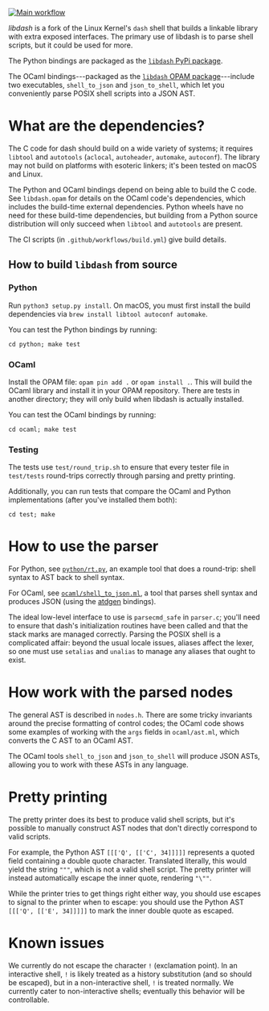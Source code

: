 [![Main workflow](https://github.com/mgree/libdash/actions/workflows/build.yml/badge.svg)](https://github.com/mgree/libdash/actions/workflows/build.yml)

*libdash* is a fork of the Linux Kernel's `dash` shell that builds a linkable library with extra exposed interfaces. The primary use of libdash is to parse shell scripts, but it could be used for more.

The Python bindings are packaged as the [`libdash` PyPi package](https://pypi.org/project/libdash/).

The OCaml bindings---packaged as the [`libdash` OPAM package](https://opam.ocaml.org/packages/libdash/)---include two executables, `shell_to_json` and `json_to_shell`, which let you conveniently parse POSIX shell scripts into a JSON AST.

# What are the dependencies?

The C code for dash should build on a wide variety of systems; it requires `libtool` and `autotools` (`aclocal`, `autoheader`, `automake`, `autoconf`). The library may not build on platforms with esoteric linkers; it's been tested on macOS and Linux.

The Python and OCaml bindings depend on being able to build the C code. See `libdash.opam` for details on the OCaml code's dependencies, which includes the build-time external dependencies. Python wheels have no need for these build-time dependencies, but building from a Python source distribution will only succeed when `libtool` and `autotools` are present.

The CI scripts (in `.github/workflows/build.yml`) give build details.

## How to build `libdash` from source

### Python

Run `python3 setup.py install`. On macOS, you must first install the build dependencies via `brew install libtool autoconf automake`.

You can test the Python bindings by running:

```
cd python; make test
```

### OCaml

Install the OPAM file: `opam pin add .` or `opam install .`. This will build the OCaml library and install it in your OPAM repository. There are tests in another directory; they will only build when libdash is actually installed.

You can test the OCaml bindings by running:

```
cd ocaml; make test
```

### Testing

The tests use `test/round_trip.sh` to ensure that every tester file in `test/tests` round-trips correctly through parsing and pretty printing.

Additionally, you can run tests that compare the OCaml and Python implementations (after you've installed them both):

```
cd test; make
```

# How to use the parser

For Python, see [`python/rt.py`](https://github.com/mgree/libdash/blob/master/python/rt.py), an example tool that does a round-trip: shell syntax to AST back to shell syntax.

For OCaml, see [`ocaml/shell_to_json.ml`](https://github.com/mgree/libdash/blob/master/ocaml/shell_to_json.ml), a tool that parses shell syntax and produces JSON (using the [atdgen](https://opam.ocaml.org/packages/atdgen/) bindings).

The ideal low-level interface to use is `parsecmd_safe` in `parser.c`; you'll need to ensure that dash's initialization routines have been called and that the stack marks are managed correctly. Parsing the POSIX shell is a complicated affair: beyond the usual locale issues, aliases affect the lexer, so one must use `setalias` and `unalias` to manage any aliases that ought to exist.

# How work with the parsed nodes

The general AST is described in `nodes.h`. There are some tricky invariants around the precise formatting of control codes; the OCaml code shows some examples of working with the `args` fields in `ocaml/ast.ml`, which converts the C AST to an OCaml AST.

The OCaml tools `shell_to_json` and `json_to_shell` will produce JSON ASTs, allowing you to work with these ASTs in any language.

# Pretty printing

The pretty printer does its best to produce valid shell scripts, but it's possible to manually construct AST nodes that don't directly correspond to valid scripts.

For example, the Python AST `[[['Q', [['C', 34]]]]]` represents a quoted field containing a double quote character. Translated literally, this would yield the string `"""`, which is not a valid shell script. The pretty printer will instead automatically escape the inner quote, rendering `"\""`.

While the printer tries to get things right either way, you should use escapes to signal to the printer when to escape: you should use the Python AST `[[['Q', [['E', 34]]]]]` to mark the inner double quote as escaped.

# Known issues

We currently do not escape the character `!` (exclamation point). In an interactive shell, `!` is likely treated as a history substitution (and so should be escaped), but in a non-interactive shell, `!` is treated normally. We currently cater to non-interactive shells; eventually this behavior will be controllable.
